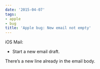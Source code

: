 ```yaml
---
date: '2015-04-07'
tags:
- apple
- bug
title: 'Apple bug: New email not empty'
---
```


iOS Mail:

  * Start a new email draft.

There’s a new line already in the email body.
